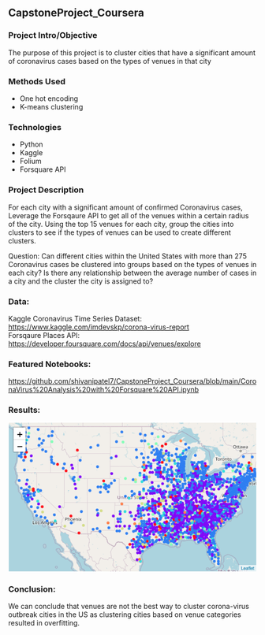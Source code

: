 ## CapstoneProject_Coursera

### Project Intro/Objective 
The purpose of this project is to cluster cities that have a significant amount of coronavirus cases based on the types of venues in that city 

### Methods Used 
* One hot encoding  
* K-means clustering 

### Technologies 
* Python 
* Kaggle 
* Folium 
* Forsquare API

### Project Description 
For each city with a significant amount of confirmed Coronavirus cases, Leverage the Forsqaure API to get all of the venues within a certain radius of the city. Using the top 15 venues for each city, group the cities into clusters to see if the types of venues can be used to create different clusters.  

Question: Can different cities within the United States with more than 275 Coronavirus cases be clustered into groups based on the types of venues in each city? Is there any relationship between the average number of cases in a city and the cluster the city is assigned to? 

### Data: 
Kaggle Coronavirus Time Series Dataset: https://www.kaggle.com/imdevskp/corona-virus-report 
<br>Forsqaure Places API: https://developer.foursquare.com/docs/api/venues/explore 

### Featured Notebooks: 
https://github.com/shivanipatel7/CapstoneProject_Coursera/blob/main/CoronaVirus%20Analysis%20with%20Forsquare%20API.ipynb

### Results: 
![alt text](https://github.com/shivanipatel7/CapstoneProject_Coursera/blob/main/results.png?raw=true)

### Conclusion: 
We can conclude that venues are not the best way to cluster corona-virus outbreak cities in the US as clustering cities based on venue categories resulted in overfitting. 
